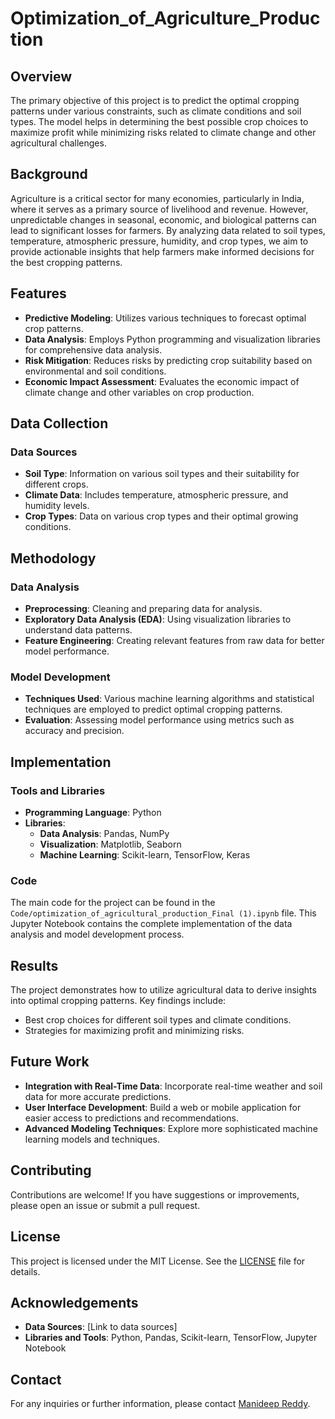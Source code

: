 # Optimization_of_Agriculture_Production


## Overview

The primary objective of this project is to predict the optimal cropping patterns under various constraints, such as climate conditions and soil types. The model helps in determining the best possible crop choices to maximize profit while minimizing risks related to climate change and other agricultural challenges.

## Background

Agriculture is a critical sector for many economies, particularly in India, where it serves as a primary source of livelihood and revenue. However, unpredictable changes in seasonal, economic, and biological patterns can lead to significant losses for farmers. By analyzing data related to soil types, temperature, atmospheric pressure, humidity, and crop types, we aim to provide actionable insights that help farmers make informed decisions for the best cropping patterns.

## Features

- **Predictive Modeling**: Utilizes various techniques to forecast optimal crop patterns.
- **Data Analysis**: Employs Python programming and visualization libraries for comprehensive data analysis.
- **Risk Mitigation**: Reduces risks by predicting crop suitability based on environmental and soil conditions.
- **Economic Impact Assessment**: Evaluates the economic impact of climate change and other variables on crop production.

## Data Collection

### Data Sources

- **Soil Type**: Information on various soil types and their suitability for different crops.
- **Climate Data**: Includes temperature, atmospheric pressure, and humidity levels.
- **Crop Types**: Data on various crop types and their optimal growing conditions.

## Methodology

### Data Analysis

- **Preprocessing**: Cleaning and preparing data for analysis.
- **Exploratory Data Analysis (EDA)**: Using visualization libraries to understand data patterns.
- **Feature Engineering**: Creating relevant features from raw data for better model performance.

### Model Development

- **Techniques Used**: Various machine learning algorithms and statistical techniques are employed to predict optimal cropping patterns.
- **Evaluation**: Assessing model performance using metrics such as accuracy and precision.

## Implementation

### Tools and Libraries

- **Programming Language**: Python
- **Libraries**: 
  - **Data Analysis**: Pandas, NumPy
  - **Visualization**: Matplotlib, Seaborn
  - **Machine Learning**: Scikit-learn, TensorFlow, Keras

### Code

The main code for the project can be found in the `Code/optimization_of_agricultural_production_Final (1).ipynb` file. This Jupyter Notebook contains the complete implementation of the data analysis and model development process.

## Results

The project demonstrates how to utilize agricultural data to derive insights into optimal cropping patterns. Key findings include:

- Best crop choices for different soil types and climate conditions.
- Strategies for maximizing profit and minimizing risks.

## Future Work

- **Integration with Real-Time Data**: Incorporate real-time weather and soil data for more accurate predictions.
- **User Interface Development**: Build a web or mobile application for easier access to predictions and recommendations.
- **Advanced Modeling Techniques**: Explore more sophisticated machine learning models and techniques.

## Contributing

Contributions are welcome! If you have suggestions or improvements, please open an issue or submit a pull request.

## License

This project is licensed under the MIT License. See the [LICENSE](LICENSE) file for details.

## Acknowledgements

- **Data Sources**: [Link to data sources]
- **Libraries and Tools**: Python, Pandas, Scikit-learn, TensorFlow, Jupyter Notebook

## Contact

For any inquiries or further information, please contact [Manideep Reddy](mailto:manideepreddy966@gmail.com).
